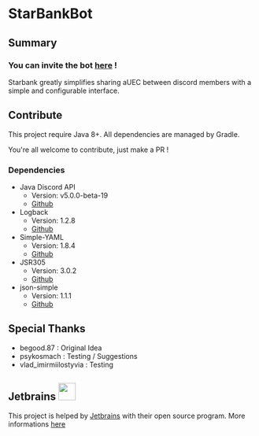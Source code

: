 # StarBankBot

## Summary

### You can invite the bot [here]() !

Starbank greatly simplifies sharing aUEC between discord members with a simple and configurable interface.

## Contribute
This project require Java 8+. All dependencies are managed by Gradle.

You're all welcome to contribute, just make a PR !

### Dependencies
- Java Discord API
    - Version: v5.0.0-beta-19
    - [Github](https://github.com/discord-jda/JDA)
- Logback
    - Version: 1.2.8
    - [Github](https://github.com/qos-ch/logback)
- Simple-YAML
    - Version: 1.8.4
    - [Github](https://github.com/Carleslc/Simple-YAML)
- JSR305
    - Version: 3.0.2
    - [Github](https://github.com/findbugsproject/findbugs)
- json-simple
    - Version: 1.1.1
    - [Github](https://github.com/fangyidong/json-simple)

## Special Thanks
- begood.87 : Original Idea
- psykosmach : Testing / Suggestions
- vlad_imirmiilostyvia : Testing

## Jetbrains <img src="https://resources.jetbrains.com/storage/products/company/brand/logos/jb_beam.png" width="35" height="35">
This project is helped by [Jetbrains](https://www.jetbrains.com/) with their open source program. 
More informations [here](https://jb.gg/OpenSourceSupport)
